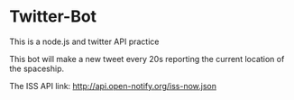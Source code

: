 # Twitter-Bot
This is a node.js and twitter API practice

This bot will make a new tweet every 20s reporting the current location of the spaceship.

The ISS API link: http://api.open-notify.org/iss-now.json